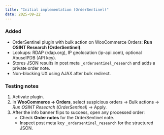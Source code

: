 ```yaml
---
title: "Initial implementation (OrderSentinel)"
date: 2025-09-22
---
```


### Added
- OrderSentinel plugin with bulk action on WooCommerce Orders: **Run OSINT Research (OrderSentinel)**.
- Lookups: RDAP (rdap.org), IP geolocation (ip-api.com), optional AbuseIPDB (API key).
- Stores JSON results in post meta `_ordersentinel_research` and adds a private order note.
- Non-blocking UX using AJAX after bulk redirect.

### Testing notes
1) Activate plugin.
2) In **WooCommerce → Orders**, select suspicious orders → Bulk actions → *Run OSINT Research (OrderSentinel)* → Apply.
3) After the info banner flips to success, open any processed order:
   - Check **Order notes** for the OrderSentinel note.
   - Inspect post meta key `_ordersentinel_research` for the structured JSON.
